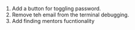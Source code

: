 1. Add a button for toggling password.
2. Remove teh email from  the terminal debugging.
3. Add finding mentors fucntionality